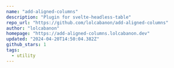 ```yaml
---
name: "add-aligned-columns"
description: "Plugin for svelte-headless-table"
repo_url: "https://github.com/lolcabanon/add-aligned-columns"
author: "lolcabanon"
homepage: "https://add-aligned-columns.lolcabanon.dev"
updated: "2024-04-20T14:50:04.382Z"
github_stars: 1
tags: 
  - utility
---
```


